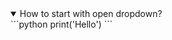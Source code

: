 <details open>
  <summary>How to start with open dropdown?</summary>
    ```python
  print('Hello')
  ```
  </details>
